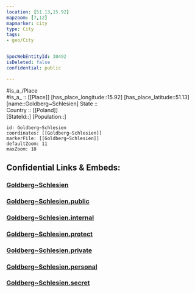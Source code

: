```yaml
---
location: [51.13,15.92] 
mapzoom: [7,12] 
mapmarker: city 
type: City
tags:
- geo/City


SpocWebEntityId: 30492
isDeleted: false
confidential: public

---
```

#is_a_/Place  
#is_a_ :: [[Place]] 
[has_place_longitude::15.92] 
[has_place_latitude::51.13] 
[name::Goldberg~Schlesien] 
State ::  
Country :: [[Poland]]  
[StateId::] 
[Population::] 



```leaflet
id: Goldberg~Schlesien
coordinates: [[Goldberg~Schlesien]] 
markerFile: [[Goldberg~Schlesien]] 
defaultZoom: 11 
maxZoom: 18
```


## Confidential Links & Embeds: 

### [Goldberg~Schlesien](/_Standards/Earth/Continent/Europe/Europe~East/Poland/Provinces~Poland/Lower_Silesian/City/Goldberg~Schlesien.md) 

### [Goldberg~Schlesien.public](/_public/Earth/Continent/Europe/Europe~East/Poland/Provinces~Poland/Lower_Silesian/City/Goldberg~Schlesien.public.md) 

### [Goldberg~Schlesien.internal](/_internal/Earth/Continent/Europe/Europe~East/Poland/Provinces~Poland/Lower_Silesian/City/Goldberg~Schlesien.internal.md) 

### [Goldberg~Schlesien.protect](/_protect/Earth/Continent/Europe/Europe~East/Poland/Provinces~Poland/Lower_Silesian/City/Goldberg~Schlesien.protect.md) 

### [Goldberg~Schlesien.private](/_private/Earth/Continent/Europe/Europe~East/Poland/Provinces~Poland/Lower_Silesian/City/Goldberg~Schlesien.private.md) 

### [Goldberg~Schlesien.personal](/_personal/Earth/Continent/Europe/Europe~East/Poland/Provinces~Poland/Lower_Silesian/City/Goldberg~Schlesien.personal.md) 

### [Goldberg~Schlesien.secret](/_secret/Earth/Continent/Europe/Europe~East/Poland/Provinces~Poland/Lower_Silesian/City/Goldberg~Schlesien.secret.md)

